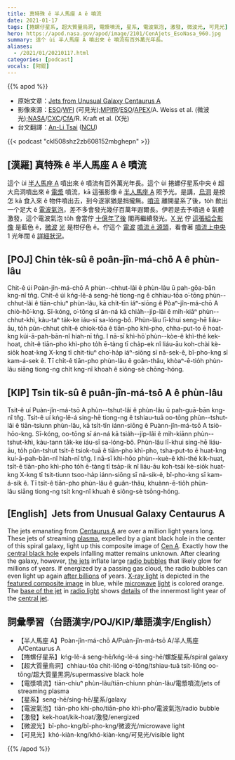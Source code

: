 ```yaml
---
title: 真特殊 ê 半人馬座 A ê 噴流
date: 2021-01-17
tags: [捲螺仔星系, 超大質量烏洞, 電漿噴流, 星系, 電波氣泡, 激發, 微波光, 可見光]
hero: https://apod.nasa.gov/apod/image/2101/CenAjets_EsoNasa_960.jpg
summary: 這个 ùi 半人馬座 A 噴出來 ê 噴流有百外萬光年長。
aliases:
  - /2021/01/20210117.html
categories: [podcast]
vocals: [阿錕]
---
```


{{% apod %}}

- 原始文章：[Jets from Unusual Galaxy Centaurus A](https://apod.nasa.gov/apod/ap210117.html)
- 影像來源：[ESO](https://www.eso.org/public/)/[WFI](https://www.eso.org/public/teles-instr/lasilla/mpg22/wfi/) (可見光);[MPIfR](https://www.mpifr-bonn.mpg.de/)/[ESO](https://www.eso.org/public/)/[APEX](http://www.apex-telescope.org/ns/)/A. Weiss et al. (微波光);[NASA](https://www.nasa.gov/)/[CXC](https://cxc.harvard.edu/)/[CfA](https://www.cfa.harvard.edu/)/R. Kraft et al. (X光)
- 台文翻譯：[An-Li Tsai](mailto:thianbun.taigi@gmail.com) ([NCU](https://www.astro.ncu.edu.tw))

{{< podcast "ckl508shz2zb608152mbghepn" >}}

## [漢羅] 真特殊 ê 半人馬座 A ê 噴流

這个 ùi [半人馬座 A](https://apod.nasa.gov/apod/ap110413.html) 噴出來 ê 噴流有百外萬光年長。這个 ùi 捲螺仔星系中央 ê 超大烏洞噴出來 ê [電漿](https://en.wikipedia.org/wiki/Plasma_(physics)) 噴流，kā 這張影像 ê [半人馬座 A](https://apod.nasa.gov/apod/ap110413.html) 照予光。是講，[烏洞](https://youtu.be/RntR13AIl1E) 是按怎 kā 食入來 ê 物件噴出去，到今逐家猶是捎攏無。[噴流](https://apod.nasa.gov/apod/ap030501.html) 離開星系了後，to̍h 歕出一个足大 ê [電波氣泡](https://apod.nasa.gov/apod/ap050628.html)，差不多會發光幾仔百萬年遐爾長。伊若是去予噴過 ê 氣體激發，這个電波氣泡 to̍h 會當佇 [十億年了後](https://www.dogster.com/wp-content/uploads/2017/12/A-bored-sad-or-sleepy-dog-on-a-couch.jpg) 閣再繼續發光。[X 光](https://chandra.harvard.edu/xray_astro/xrays.html) 佇 [這張組合影像](https://www.nasa.gov/topics/universe/features/radio-particle-jets.html) 是藍色 ê，[微波](http://en.wikipedia.org/wiki/Microwave_oven#History) [光](https://science.nasa.gov/ems/06_microwaves) 是柑仔色 ê。佇這个 [電波](https://science.nasa.gov/ems/05_radiowaves) [噴流 ê 源頭](http://www.nasa.gov/images/content/550300main_Cen_A_inner_jet_English_labels.jpg)，看會著 [噴流上中央](https://youtu.be/bOjCrVQusYI) 1 光年闊 ê [詳細狀況](https://ui.adsabs.harvard.edu/abs/2011A%26A...530L..11M/abstract)。

## [POJ] Chin te̍k-sû ê poân-jîn-má-chō A ê phùn-lâu

Chit-ê úi Poàn-jîn-má-chō A phùn--chhut-lâi ê phùn-lâu ū pah-gōa-bān kng-nî tn̂g. Chit-ê úi kńg-lê-á seng-hē tiong-ng ê chhiau-tōa o͘-tōng phùn--chhut-lâi ê tiān-chiuⁿ phùn-lâu, kā chi̍t-tīn iáⁿ-siōng ê Pòaⁿ-jîn-má-chō A chiò-hō͘-kng. Sī-kóng, o͘-tōng sī án-ná kā chia̍h--ji̍p-lâi ê mi̍h-kiāⁿ phùn--chhut-khì, kàu-taⁿ ta̍k-ke iáu-sī sa-lóng-bô. Phùn-lâu lī-khui seng-hē liáu-āu, to̍h pûn-chhut chi̍t-ê chiok-tōa ê tiān-pho khì-pho, chha-put-to ē hoat-kng kúi-ā-pah-bān-nî hiah-nī tn̂g. I nā-sī khì-hō͘ phùn--kòe-ê khì-thé kek-hoat, chi̍t-ê tiān-pho khì-pho to̍h ē-tàng tī cha̍p-ek nî liáu-āu koh-chài kè-sio̍k hoat-kng X-kng tī chit-tiuⁿ cho͘-ha̍p iáⁿ-siōng sī nâ-sek-ê, bî-pho-kng sī kam-á-sek ê. Tī chi̍t-ê tiān-pho phùn-lâu ê goân-thâu, khòaⁿ-ē-tio̍h phùn-lâu siāng tiong-ng chi̍t kng-nî khoah ê siông-sè chōng-hóng.

## [KIP] Tsin ti̍k-sû ê puân-jîn-má-tsō A ê phùn-lâu

Tsit-ê uí Puàn-jîn-má-tsō A phùn--tshut-lâi ê phùn-lâu ū pah-guā-bān kng-nî tn̂g. Tsit-ê uí kńg-lê-á sing-hē tiong-ng ê tshiau-tuā oo-tōng phùn--tshut-lâi ê tiān-tsiunn phùn-lâu, kā tsi̍t-tīn iánn-siōng ê Puànn-jîn-má-tsō A tsiò-hōo-kng. Sī-kóng, oo-tōng sī án-ná kā tsia̍h--ji̍p-lâi ê mi̍h-kiānn phùn--tshut-khì, kàu-tann ta̍k-ke iáu-sī sa-lóng-bô. Phùn-lâu lī-khui sing-hē liáu-āu, to̍h pûn-tshut tsi̍t-ê tsiok-tuā ê tiān-pho khì-pho, tsha-put-to ē huat-kng kuí-ā-pah-bān-nî hiah-nī tn̂g. I nā-sī khì-hōo phùn--kuè-ê khì-thé kik-huat, tsi̍t-ê tiān-pho khì-pho to̍h ē-tàng tī tsa̍p-ik nî liáu-āu koh-tsài kè-sio̍k huat-kng X-kng tī tsit-tiunn tsoo-ha̍p iánn-siōng sī nâ-sik-ê, bî-pho-kng sī kam-á-sik ê. Tī tsi̍t-ê tiān-pho phùn-lâu ê guân-thâu, khuànn-ē-tio̍h phùn-lâu siāng tiong-ng tsi̍t kng-nî khuah ê siông-sè tsōng-hóng.

## [English]  Jets from Unusual Galaxy Centaurus A

The jets emanating from [Centaurus A](https://apod.nasa.gov/apod/ap110413.html) are over a million light years long. These jets of streaming [plasma](https://en.wikipedia.org/wiki/Plasma_(physics)), expelled by a giant black hole in the center of this spiral galaxy, light up this composite image of [Cen A](https://apod.nasa.gov/apod/ap060704.html). Exactly how the [central black hole](https://youtu.be/RntR13AIl1E) expels infalling matter remains unknown. After clearing the galaxy, however, [the jets](https://apod.nasa.gov/apod/ap030501.html) inflate large [radio bubbles](https://apod.nasa.gov/apod/ap050628.html) that likely glow for millions of years. If energized by a passing gas cloud, the radio bubbles can even light up again [after billions](https://www.dogster.com/wp-content/uploads/2017/12/A-bored-sad-or-sleepy-dog-on-a-couch.jpg) of years. [X-ray light](https://chandra.harvard.edu/xray_astro/xrays.html) is depicted in the [featured composite image](https://www.nasa.gov/topics/universe/features/radio-particle-jets.html) in blue, while [microwave](http://en.wikipedia.org/wiki/Microwave_oven#History) [light](https://science.nasa.gov/ems/06_microwaves) is colored orange. The [base of the jet](http://www.nasa.gov/images/content/550300main_Cen_A_inner_jet_English_labels.jpg) in [radio light](https://science.nasa.gov/ems/05_radiowaves) shows [details](https://ui.adsabs.harvard.edu/abs/2011A%26A...530L..11M/abstract) of the innermost light year of the [central jet](https://youtu.be/bOjCrVQusYI).

## 詞彙學習（台語漢字/POJ/KIP/華語漢字/English）

- 【半人馬座 A】Poàn-jîn-má-chō A/Puàn-jîn-má-tsō A/半人馬座 A/Centaurus A
- 【捲螺仔星系】kńg-lê-á seng-hē/kńg-lê-á sing-hē/螺旋星系/spiral galaxy
- 【超大質量烏洞】chhiau-tōa chit-liōng o͘-tōng/tshiau-tuā tsit-liōng oo-tōng/超大質量黑洞/supermassive black hole
- 【電漿噴流】tiān-chiuⁿ phùn-lâu/tiān-chiunn phùn-lâu/電漿噴流/jets of streaming plasma
- 【星系】seng-hē/sing-hē/星系/galaxy
- 【電波氣泡】tiān-pho khì-pho/tiān-pho khì-pho/電波氣泡/radio bubble
- 【激發】kek-hoat/kik-hoat/激發/energized
- 【微波光】bî-pho-kng/bî-pho-kng/微波光/microwave light
- 【可見光】khó-kiàn-kng/khó-kiàn-kng/可見光/visible light

{{% /apod %}}
